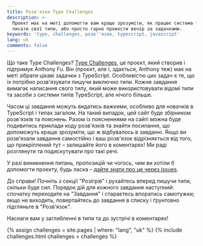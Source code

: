 ```yaml
---
title: Розв'язки Type Challenges
description: >-
  Проект має на меті допомогти вам краще зрозуміти, як працює система типів, як
  писати свої типи, або просто гарно провести вечір за задачками.
keywords: 'type, challenges, розв''язок, typescript, javascript'
lang: uk
comments: false
---
```


Що таке Type Challenges?
[Type Challenges](https://github.com/type-challenges/type-challenges), це проєкт, який створив і підтримує Anthony Fu.
Він (проєкт, але і, здається, Anthony теж) має на меті зібрати цікаві задачки з TypeScript.
Особливістю цих задач є те, що їх потрібно розв'язувати пишучи виключно типи.
Кожне завдання вимагає написання свого типу, який може використовувати відомі типи та засоби з системи типів TypeScript, але нічого більше.

Часом ці завдання можуть видатись важкими, особливо для новачків в TypeScript і типах загалом.
На такий випадок, цей сайт буде збірником розв'язків та пояснень.
Разом із поясненнями на сайті можна буде подивитись приклади коду розв'язків та знайти посилання, що допоможуть краще зрозуміти, що ж відбувалось в завданні.
Якщо ви розв'язали завдання самостійно і ваш розв'язок відрізняється від того, що прикріплений тут – залишайте його в коментарях!
Ми раді розглянути та подискутувати про такі речі.

У разі виникнення питань, пропозицій чи чогось, чим ви хотіли б допомогти проєкту, будь ласка – [дайте знати про це через issues](https://github.com/ghaiklor/type-challenges-solutions/issues).

До справи!
Почніть з секції "Розігрів" і рухайтесь вперед пишучи типи, скільки буде сил.
Порядок дій для кожного завдання наступний: спочатку переходите на "Завдання" і стараєтесь впоратись самотужки; якщо не виходить, повертайтесь до завдання в списку і ґрунтовно підгляньте в "Розв'язок".

Наснаги вам у заглибленні в типи та до зустрічі в коментарях!

{% assign challenges = site.pages | where: "lang", "uk" %}
{% include challenges.html challenges = challenges %}
